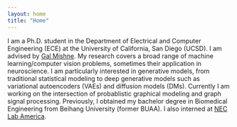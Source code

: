 ```yaml
---
layout: home
title: "Home"
---
```


I am a Ph.D. student in the Department of Electrical and Computer Engineering (ECE) at the University of California, San Diego (UCSD).
I am advised by [Gal Mishne](http://mishne.ucsd.edu/).
My research covers a broad range of machine learning/computer vision problems, sometimes their application in neuroscience.
I am particularly interested in generative models, from traditional statistical modeling to deep generative models such as variational autoencoders (VAEs) and diffusion models (DMs).
Currently I am working on the intersection of probablistic graphical modeling and graph signal processing.
Previously, I obtained my bachelor degree in Biomedical Engineering from Beihang University (former BUAA).
I also interned at [NEC Lab America](https://www.nec-labs.com/).
